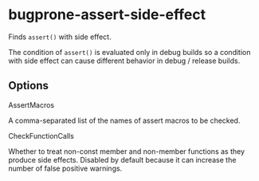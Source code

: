 # bugprone-assert-side-effect

Finds `assert()` with side effect.

The condition of `assert()` is evaluated only in debug builds so a
condition with side effect can cause different behavior in debug /
release builds.

## Options

<div class="option">

AssertMacros

A comma-separated list of the names of assert macros to be checked.

</div>

<div class="option">

CheckFunctionCalls

Whether to treat non-const member and non-member functions as they
produce side effects. Disabled by default because it can increase the
number of false positive warnings.

</div>
